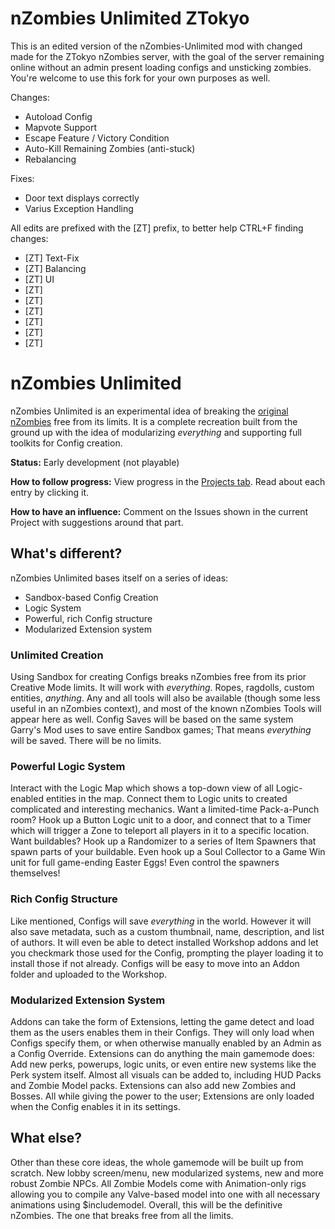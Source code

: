 # nZombies Unlimited ZTokyo
This is an edited version of the nZombies-Unlimited mod with changed made for the ZTokyo nZombies server, with the goal of the server remaining online without an admin present loading configs and unsticking zombies. You're welcome to use this fork for your own purposes as well.

Changes:
* Autoload Config
* Mapvote Support
* Escape Feature / Victory Condition
* Auto-Kill Remaining Zombies (anti-stuck)
* Rebalancing

Fixes:
* Door text displays correctly
* Varius Exception Handling

All edits are prefixed with the [ZT] prefix, to better help CTRL+F finding changes:
* [ZT] Text-Fix
* [ZT] Balancing
* [ZT] UI
* [ZT] 
* [ZT] 
* [ZT] 
* [ZT] 
* [ZT] 
* [ZT] 

# nZombies Unlimited
nZombies Unlimited is an experimental idea of breaking the [original nZombies](https://github.com/Zet0rz/nzombies) free from its limits. It is a complete recreation built from the ground up with the idea of modularizing _everything_ and supporting full toolkits for Config creation.

**Status:** Early development (not playable)

**How to follow progress:** View progress in the [Projects tab](https://github.com/Zet0rz/nZombies-Unlimited/projects). Read about each entry by clicking it.

**How to have an influence:** Comment on the Issues shown in the current Project with suggestions around that part.

## What's different?
nZombies Unlimited bases itself on a series of ideas:
- Sandbox-based Config Creation
- Logic System
- Powerful, rich Config structure
- Modularized Extension system

### Unlimited Creation
Using Sandbox for creating Configs breaks nZombies free from its prior Creative Mode limits. It will work with _everything_. Ropes, ragdolls, custom entities, _anything_. Any and all tools will also be available (though some less useful in an nZombies context), and most of the known nZombies Tools will appear here as well. Config Saves will be based on the same system Garry's Mod uses to save entire Sandbox games; That means _everything_ will be saved. There will be no limits.

### Powerful Logic System
Interact with the Logic Map which shows a top-down view of all Logic-enabled entities in the map. Connect them to Logic units to created complicated and interesting mechanics. Want a limited-time Pack-a-Punch room? Hook up a Button Logic unit to a door, and connect that to a Timer which will trigger a Zone to teleport all players in it to a specific location. Want buildables? Hook up a Randomizer to a series of Item Spawners that spawn parts of your buildable. Even hook up a Soul Collector to a Game Win unit for full game-ending Easter Eggs! Even control the spawners themselves!

### Rich Config Structure
Like mentioned, Configs will save _everything_ in the world. However it will also save metadata, such as a custom thumbnail, name, description, and list of authors. It will even be able to detect installed Workshop addons and let you checkmark those used for the Config, prompting the player loading it to install those if not already. Configs will be easy to move into an Addon folder and uploaded to the Workshop.

### Modularized Extension System
Addons can take the form of Extensions, letting the game detect and load them as the users enables them in their Configs. They will only load when Configs specify them, or when otherwise manually enabled by an Admin as a Config Override. Extensions can do anything the main gamemode does: Add new perks, powerups, logic units, or even entire new systems like the Perk system itself. Almost all visuals can be added to, including HUD Packs and Zombie Model packs. Extensions can also add new Zombies and Bosses. All while giving the power to the user; Extensions are only loaded when the Config enables it in its settings.

## What else?
Other than these core ideas, the whole gamemode will be built up from scratch. New lobby screen/menu, new modularized systems, new and more robust Zombie NPCs. All Zombie Models come with Animation-only rigs allowing you to compile any Valve-based model into one with all necessary animations using $includemodel. Overall, this will be the definitive nZombies. The one that breaks free from all the limits.
